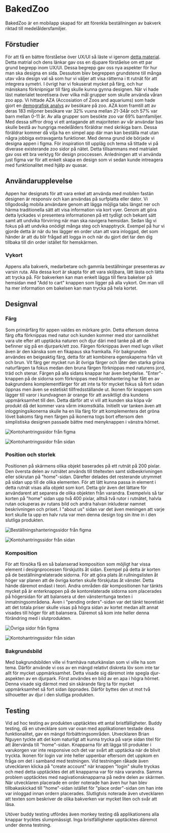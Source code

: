 # BakedZoo

BakedZoo är en mobilapp skapad för att förenkla beställningen av bakverk riktad till medelåldersfamiljer.

## Förstudier
För att få en bättre förståelse över UX/UI så läste vi igenom [detta material](https://uxdesign.cc/how-to-become-a-ui-ux-designer-self-taught-8a511170fd7c). Detta matrial och dens länkar gav oss en djupare förståelse om ett par grund begrepp inom UX/UI. Dessa begrepp gav oss nya aspekter för hur man ska designa en sida. Dessutom blev begreppen grundstene till många utav våra design val så som hur vi väljer att visa rätterna i tt rutnät för att integrera symetri. I övrigt har vi fokuserat mycket på färg, och hur mäniskans förknipnigar till färg skulle kunna gynna designen.
När vi hade läst materialet teoretisera över vilka mål grupper som skulle använda våran zoo app. Vi hittade AZA (Accosiation of Zoos and aquariums) som hade gjort en [demografisk analys](https://www.aza.org/partnerships-visitor-demographics) av besökare på zoo. AZA kom framtill att av deras 183 miljoner besökare var 32% vuxna mellan 21-34år och 57% var barn mellan 0-11 år. Av alla grupper som besökte zoo var 69% barnfamiljer. Med dessa siffror drog vi ett antagande att majoriteten av vår användar bas skulle bestå av hungriga medelålders föräldrar med skrikiga barn. Dessa föräldrar kommer då vilja ha en simpel app där man kan beställa mat utan några jobbiga extravaganta funktioner.
Med denna grund ide började vi designa appen i figma. För inspiration till uppläg och tema så tittade vi på diverase existerande zoo sidor på nätet. Detta tillsammans med matrialet gav oss ett bra verktyg för design proccessen. Anledningen att vi använda just figma var för att enkelt skapa en design som vi sedan kunde intreagera med funktionalitet med hjälp av quasar.

## Användarupplevelse

Appen har designats för att vara enkel att använda med mobilen fastän designen är responsiv och kan användas på surfplatta eller dator. Vi tillgodosåg mobila användare genom att lägga möjliga tabs längst ner och härma traditionella sätt att visa information via kort vyer. Genom att göra detta lyckades vi presentera informationen på ett tydligt och bekant sätt samt att undvika förvirring när man ska navigera hemsidan. Sedan låg vi fokus på att undvika onödigt många steg och knapptryck. Exempel på hur vi gjorde detta är när du tex lägger en order utan att vara inloggad, det som händer är att du blir frågad att logga in och när du gjort det tar den dig tillbaka till din order istället för hemskärmen.

### Vykort

Appens alla bakverk, medarbetare och gammla beställningar presenteras av varsin ruta. Alla dessa kort är skapta för att vara skiljbara, lätt lästa och lätta att trycka på. För bakverken kan man enkelt lägga till flera bakelser på hemsidan med "Add to cart" knappen som ligger på alla vykort. Om man vill ha mer information om bakelsen kan man trycka på hela kortet.

## Designval

### Färg

Som primärfärg för appen valdes en mörkare grön. Detta eftersom denna färg ofta förknippas med natur och kunden kommer med stor sannolikhet vara ute efter att upptäcka naturen och djur däri med tanke på att de befinner sig på en djurpark/ett zoo. Färgen förknippas även med lugn vilket även är den känska som en fikapaus ska framkalla. För bakgrunden användes en beigeaktig färg, detta för att kombinera egenskaperna från vit och brun. Vit färg ger mycket run åt övriga färger och låter den starka gröna naturfärgen ta fokus medan den bruna färgen förknippas med naturens jord, träd och stenar. Färgen på alla sidans knappar har även betydelse. "Enter"-knappen på de sidorna som förknippas med kontohantering har fått en av bakgrundens komplementfärger för att inte ta för mycket fokus så fort sidan öppnas men även se estetiskt tillfredsställande ut. Ikonen för knappen som lägger till varor i kundvagnen är orange för att avsiktligt dra kundens uppmärksamhet till den. Detta därför att vi vill att kunden ska köpa vår produkt då det kommer vara vårm inkomstkälla. Initiellt var tanken även att inloggningsikonerna skulle ha en lila färg för att komplementera det gröna lövet bakoms färg men färgen på ikonerna togs bort eftersom den simplistiska designen passade bättre med menyknappen i vänstra hörnet.

![Kontohantringssidor från figma](https://github.com/abbsimoga/BakedZoo/blob/master/images/figma%201.png?raw=true)

![Kontohantringssidor från sidan](https://github.com/abbsimoga/BakedZoo/blob/master/images/baked%201.png?raw=true)

### Position och storlek

Positionen på skärmens olika objekt baserades på ett rutnät på 200 pixlar. Den översta delen av rutnätet används till titeltexten samt sidbeskrivningen eller sökrutan på "home"-sidan. Därefter delades det resterande utrymmet på sidan upp till de olika elementen. För att lätt kunna passa in element i detta rutnät visas alla objekt som kort. Detta gör även det lättare för användarent att separera de olika objekten från varandra. Exempelvis så tar korten på "home" sidan upp två 400 pixlar, alltså två rutor i rutnätet, halvla rutan ockuperas av rutans bild och andra halvan inkluderar namnet beskrivningen och priset. I "about us" sidan var det även meningen att varje kort skulle ta upp en halv ruta var men denna design tog sin itne in i den slutliga produkten.

![Beställningshanteringssidor från figma](https://github.com/abbsimoga/BakedZoo/blob/master/images/figma%202.png?raw=true)

![Kontohantringssidor från sidan](https://github.com/abbsimoga/BakedZoo/blob/master/images/baked%202.png?raw=true)

### Komposition

För att försöka få en så balanserad komposition som möjligt har vissa element i designprocessen förskjutits åt sidan. Exempel på detta är korten på de beställningrelaterade sidorna. För att göra plats åt rullningslisten åt höger var planen att de övriga korten skulle förskjutas åt vänster. Detta hände däremot endast i teori.
Andra områden där kompositionen har tänkts mycket på är enterknappen på de kontorelaterade sidorna som placerades på högersidan för att balansera ut den vänsterrtunga texten i inmatningsområdena.
Även i "pending orders"-sidan var det tänkt teoretiskt att det totala priser skulle visas på högra sidan av kortet medan allt annat visades till höger för att balansera. Däremot så kom inte heller denna förändring med i slutprodukten. 

![Övriga sidor från figma](https://github.com/abbsimoga/BakedZoo/blob/master/images/figma%203.png?raw=true)

![Kontohantringssidor från sidan](https://github.com/abbsimoga/BakedZoo/blob/master/images/baked%203.png?raw=true)

### Bakgrundsbild

Med bakgrundsbilden ville vi framhäva naturkänslan som vi ville ha som tema. Därför använde vi oss av en mängd relativt diskreta löv som inte tar allt för mycket uppmärksamhet. Detta visade sig däremot inte spegla djur-aspekten av en djurpark. Först användes en bild av en apa i högra hörnet. Denna visade sig därmot med sin skärande färg ta för mycket uppmärksamhet så fort sidan öppnades. Därför byttes den ut mot två silhouetter av djur i den slutliga produkten.


## Testing
Vid ad hoc testing av produkten upptäcktes ett antal bristfälligheter. Buddy testing, då en utvecklare som var ovan med applikationen testade dess funktionalitet, gav en mängd förbättringsområden. Utvecklaren Brian Nguyen tyckte att det kom naturligt att kunna trycka på varje sidan titel för att återvända till "home"-sidan. Knapparna för att lägga till produkter i varukorgen var inte responsive och det var svårt att upptäcka när de blivit tryckta. Ikonen för login var inte heller uppenbar eftersom det uppkom en fråga om det i samband med testningen. Vid testningen råkade även utvecklaren klicka på "create account" när knappen "login" skulle tryckas och med detta upptäcktes det att knapparna var för nära varandra. Samma problem upptäcktes med nagivationsknapparna på nedre delen av skärmen. När utvecklaren placerade en order noterade han även hur han blev tillbakaskickad till "home"-sidan istället för "place order"-sidan om han inte var inloggad innan ordern placerades. Slutligtvis noterade även utvecklaren att texten som beskriver de olika bakverken var mycket liten och svår att läsa. 

Utöver buddy testing utfördes även monkey testing då applikationens alla knappar trycktes slumpmässigt. Inga bristfälligheter upptäcktes däremot under denna testning.
